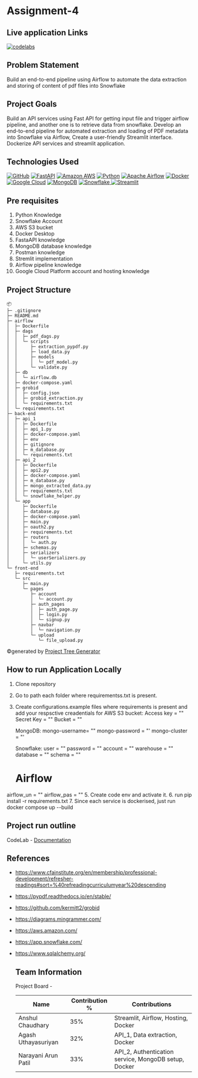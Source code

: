 # Assignment-4

## Live application Links
[![codelabs](https://img.shields.io/badge/codelabs-4285F4?style=for-the-badge&logo=codelabs&logoColor=white)](https://codelabs-preview.appspot.com/?file_id=1YvvKu38ZeIrlWY-Pgls1Gwes7ZaCuarZ1gx1VVb-qKI#0)

## Problem Statement 
Build an end-to-end pipeline using Airflow to automate the data extraction and storing of content of pdf files into Snowflake
 
## Project Goals
Build an API services using Fast API for getting input file and trigger airflow pipeline, and another one is to retrieve data from snowflake.
Develop an end-to-end pipeline for automated extraction and loading of PDF metadata into Snowflake via Airflow, Create a user-friendly Streamlit interface.
Dockerize API services and streamlit application.

## Technologies Used
[![GitHub](https://img.shields.io/badge/GitHub-100000?style=for-the-badge&logo=github&logoColor=white)](https://github.com/)
[![FastAPI](https://img.shields.io/badge/fastapi-109989?style=for-the-badge&logo=FASTAPI&logoColor=white)](https://fastapi.tiangolo.com/)
[![Amazon AWS](https://img.shields.io/badge/Amazon_AWS-FF9900?style=for-the-badge&logo=amazonaws&logoColor=white)](https://aws.amazon.com/)
[![Python](https://img.shields.io/badge/Python-FFD43B?style=for-the-badge&logo=python&logoColor=blue)](https://www.python.org/)
[![Apache Airflow](https://img.shields.io/badge/Airflow-017CEE?style=for-the-badge&logo=Apache%20Airflow&logoColor=white)](https://airflow.apache.org/)
[![Docker](https://img.shields.io/badge/Docker-%232496ED?style=for-the-badge&logo=Docker&color=blue&logoColor=white)](https://www.docker.com)
[![Google Cloud](https://img.shields.io/badge/Google_Cloud-%234285F4.svg?style=for-the-badge&logo=google-cloud&logoColor=white)](https://cloud.google.com)
[![MongoDB](https://img.shields.io/badge/MongoDB-%234169E1?style=for-the-badge&logo=MongoDB&logoColor=%234169E1&color=black)](https://www.postgresql.org)
[![Snowflake](https://img.shields.io/badge/snowflake-%234285F4?style=for-the-badge&logo=snowflake&link=https%3A%2F%2Fwww.snowflake.com%2Fen%2F%3F_ga%3D2.41504805.669293969.1706151075-1146686108.1701841103%26_gac%3D1.160808527.1706151104.Cj0KCQiAh8OtBhCQARIsAIkWb68j5NxT6lqmHVbaGdzQYNSz7U0cfRCs-STjxZtgPcZEV-2Vs2-j8HMaAqPsEALw_wcB&logoColor=white)
](https://www.snowflake.com/en/?_ga=2.41504805.669293969.1706151075-1146686108.1701841103&_gac=1.160808527.1706151104.Cj0KCQiAh8OtBhCQARIsAIkWb68j5NxT6lqmHVbaGdzQYNSz7U0cfRCs-STjxZtgPcZEV-2Vs2-j8HMaAqPsEALw_wcB)
[![Streamlit](https://img.shields.io/badge/Streamlit-FF4B4B?style=for-the-badge&logo=Streamlit&logoColor=white)](https://streamlit.io/)

## Pre requisites
1. Python Knowledge
2. Snowflake Account
3. AWS S3 bucket
4. Docker Desktop
5. FastaAPI knowledge
6. MongoDB database knowledge
7. Postman knowledge
8. Stremlit implementation
9. Airflow pipeline knowledge
10. Google Cloud Platform account and hosting knowledge

## Project Structure
```
📦 
├─ .gitignore
├─ README.md
├─ airflow
│  ├─ Dockerfile
│  ├─ dags
│  │  ├─ pdf_dags.py
│  │  └─ scripts
│  │     ├─ extraction_pypdf.py
│  │     ├─ load_data.py
│  │     ├─ models
│  │     │  └─ pdf_model.py
│  │     └─ validate.py
│  ├─ db
│  │  └─ airflow.db
│  ├─ docker-compose.yaml
│  ├─ grobid
│  │  ├─ config.json
│  │  ├─ grobid_extraction.py
│  │  └─ requirements.txt
│  └─ requirements.txt
├─ back-end
│  ├─ api_1
│  │  ├─ Dockerfile
│  │  ├─ api_1.py
│  │  ├─ docker-compose.yaml
│  │  ├─ env
│  │  ├─ gitignore
│  │  ├─ m_database.py
│  │  └─ requirements.txt
│  ├─ api_2
│  │  ├─ Dockerfile
│  │  ├─ api2.py
│  │  ├─ docker-compose.yaml
│  │  ├─ m_database.py
│  │  ├─ mongo_extracted_data.py
│  │  ├─ requirements.txt
│  │  └─ snowflake_helper.py
│  └─ app
│     ├─ Dockerfile
│     ├─ database.py
│     ├─ docker-compose.yaml
│     ├─ main.py
│     ├─ oauth2.py
│     ├─ requirements.txt
│     ├─ routers
│     │  └─ auth.py
│     ├─ schemas.py
│     ├─ serializers
│     │  └─ userSerializers.py
│     └─ utils.py
└─ front-end
   ├─ requirements.txt
   └─ src
      ├─ main.py
      └─ pages
         ├─ account
         │  └─ account.py
         ├─ auth_pages
         │  ├─ auth_page.py
         │  ├─ login.py
         │  └─ signup.py
         ├─ navbar
         │  └─ navigation.py
         └─ upload
            └─ file_upload.py
```
©generated by [Project Tree Generator](https://woochanleee.github.io/project-tree-generator)

## How to run Application Locally
1. Clone repository
2. Go to path each folder where requirementss.txt is present.
3. Create configurations.example files where requirements is present and add your respsctive creadentials for
   AWS S3 bucket:
   Access key = ""
   Secret Key = ""
   Bucket = ""
 
   MongoDB:
   mongo-username= ""
   mongo-password = "'
   mongo-cluster = "'
 
   Snowflake:
   user = ""
   password = ""
   account = ""
   warehouse = ""
   database = ""
   schema = ""
 
   # Airflow
  airflow_un = ""
  airflow_pas = ""
5. Create code env and activate it.
6. run pip install -r requirements.txt
7. Since each service is dockerised, just run docker compose up --build

## Project run outline

CodeLab - [Documentation](https://docs.google.com/document/d/1YvvKu38ZeIrlWY-Pgls1Gwes7ZaCuarZ1gx1VVb-qKI/edit#heading=h.iq9nlyp04yle) 

## References

- https://www.cfainstitute.org/en/membership/professional-development/refresher-readings#sort=%40refreadingcurriculumyear%20descending
- https://pypdf.readthedocs.io/en/stable/
- https://github.com/kermitt2/grobid
- https://diagrams.mingrammer.com/
- https://aws.amazon.com/
- https://app.snowflake.com/
- https://www.sqlalchemy.org/


  ## Team Information 
  Project Board - 
  
  Name | Contribution %| Contributions |
  --- |--- | --- |
  Anshul Chaudhary  | 35% | Streamlit, Airflow, Hosting, Docker|
  Agash Uthayasuriyan | 32% | API_1, Data extraction, Docker|
  Narayani Arun Patil | 33% | API_2, Authentication service, MongoDB setup, Docker|
